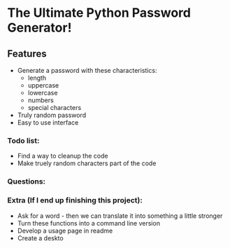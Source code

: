 # The Ultimate Python Password Generator!
## Features
- Generate a password with these characteristics:
  - length
  - uppercase
  - lowercase
  - numbers
  - special characters
- Truly random password
- Easy to use interface

### Todo list:
- Find a way to cleanup the code
- Make truely random characters part of the code
### Questions:

### Extra (If I end up finishing this project):
- Ask for a word - then we can translate it into something a little stronger
- Turn these functions into a command line version
- Develop a usage page in readme
- Create a deskto